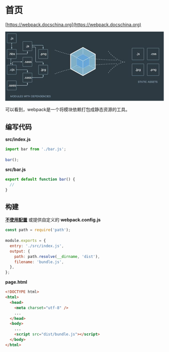 # 首页
[https://webpack.docschina.org](https://webpack.docschina.org)

![理解webpack原理，手写一个100行的webpack](./assets/v2-a30f8fb3c156b527aadb2f740e633fad_720w.jpg)

可以看到，webpack是一个将模块依赖打包成静态资源的工具。

## 编写代码

**src/index.js**

```js
import bar from './bar.js';

bar();
```

**src/bar.js**

```js
export default function bar() {
  //
}
```

## 构建

**[不使用配置](https://youtu.be/3Nv9muOkb6k?t=21293)** 或提供自定义的 **webpack.config.js**

```js
const path = require('path');

module.exports = {
  entry: './src/index.js',
  output: {
    path: path.resolve(__dirname, 'dist'),
    filename: 'bundle.js',
  },
};
```

**page.html**

```html
<!DOCTYPE html>
<html>
  <head>
    <meta charset="utf-8" />
    ...
  </head>
  <body>
    ...
    <script src="dist/bundle.js"></script>
  </body>
</html>
```

